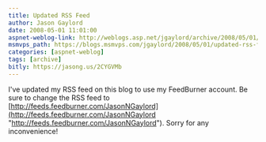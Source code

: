 ```yaml
---
title: Updated RSS Feed
author: Jason Gaylord
date: 2008-05-01 11:01:00
aspnet-weblog-link: http://weblogs.asp.net/jgaylord/archive/2008/05/01/updated-rss-feed.aspx
msmvps_path: https://blogs.msmvps.com/jgaylord/2008/05/01/updated-rss-feed/
categories: [aspnet-weblog]
tags: [archive]
bitly: https://jasong.us/2CYGVMb
---
```


I've updated my RSS feed on this blog to use my FeedBurner account. Be sure to change the RSS feed to [http://feeds.feedburner.com/JasonNGaylord](http://feeds.feedburner.com/JasonNGaylord "http://feeds.feedburner.com/JasonNGaylord"). Sorry for any inconvenience!